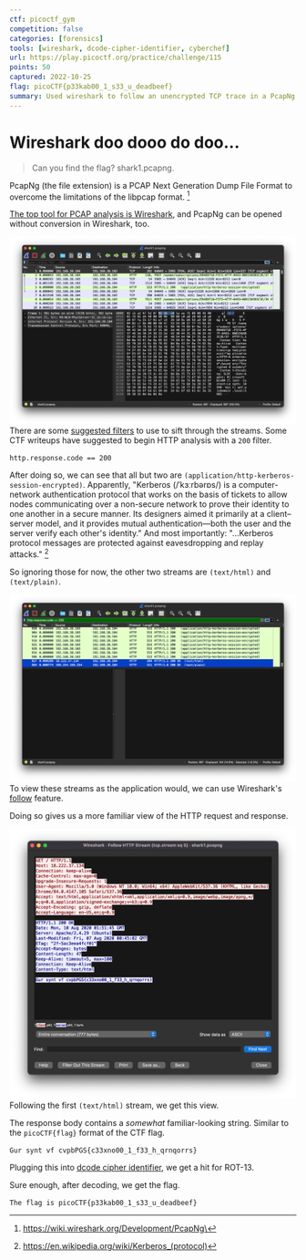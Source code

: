 ```yaml
---
ctf: picoctf_gym
competition: false
categories: [forensics]
tools: [wireshark, dcode-cipher-identifier, cyberchef]
url: https://play.picoctf.org/practice/challenge/115
points: 50
captured: 2022-10-25
flag: picoCTF{p33kab00_1_s33_u_deadbeef}
summary: Used wireshark to follow an unencrypted TCP trace in a PcapNg file that revealed the ROT13 encoded flag in the response body.
---
```


# Wireshark doo dooo do doo...

> Can you find the flag? shark1.pcapng.

PcapNg (the file extension) is a PCAP Next Generation Dump File Format to overcome the limitations of the libpcap format. [^1]

[The top tool for PCAP analysis is Wireshark](https://fareedfauzi.gitbook.io/ctf-checklist-for-beginner/pcap-analysis), and PcapNg can be opened without conversion in Wireshark, too.

![](./attachments/shark1pcapng_in_wireshark.png)
There are some [suggested filters](https://book.hacktricks.xyz/generic-methodologies-and-resources/basic-forensic-methodology/pcap-inspection/wireshark-tricks#filters) to use to sift through the streams. Some CTF writeups have suggested to begin HTTP analysis with a `200` filter.

```
http.response.code == 200
```

After doing so, we can see that all but two are `(application/http-kerberos-session-encrypted)`. Apparently, "Kerberos (/ˈkɜːrbərɒs/) is a computer-network authentication protocol that works on the basis of tickets to allow nodes communicating over a non-secure network to prove their identity to one another in a secure manner. Its designers aimed it primarily at a client–server model, and it provides mutual authentication—both the user and the server verify each other's identity." And most importantly: "...Kerberos protocol messages are protected against eavesdropping and replay attacks." [^2] 

So ignoring those for now, the other two streams are `(text/html)` and `(text/plain)`.

![](./attachments/shark1pcapng_in_wireshark_text_requests.png)
To view these streams as the application would, we can use Wireshark's [follow](https://www.wireshark.org/docs/wsug_html_chunked/ChAdvFollowStreamSection.html) feature. 

Doing so gives us a more familiar view of the HTTP request and response.

![](./attachments/shark1pcapng_http_stream_5.png)
Following the first `(text/html)` stream, we get this view.

The response body contains a _somewhat_ familiar-looking string. Similar to the `picoCTF{flag}` format of the CTF flag.

```
Gur synt vf cvpbPGS{c33xno00_1_f33_h_qrnqorrs}
```

Plugging this into [dcode cipher identifier](https://www.dcode.fr/cipher-identifier), we get a hit for ROT-13.

Sure enough, after decoding, we get the flag.

```
The flag is picoCTF{p33kab00_1_s33_u_deadbeef}
```

[^1]: https://wiki.wireshark.org/Development/PcapNg\
[^2]: https://en.wikipedia.org/wiki/Kerberos_(protocol)